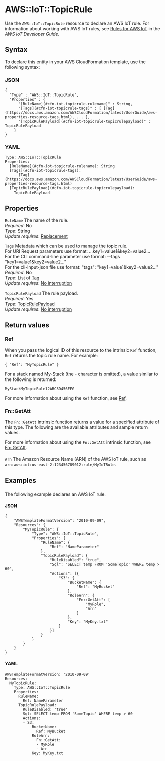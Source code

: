 # AWS::IoT::TopicRule<a name="aws-resource-iot-topicrule"></a>

Use the `AWS::IoT::TopicRule` resource to declare an AWS IoT rule\. For information about working with AWS IoT rules, see [Rules for AWS IoT](https://docs.aws.amazon.com/iot/latest/developerguide/iot-rules.html) in the _AWS IoT Developer Guide_\.

## Syntax<a name="aws-resource-iot-topicrule-syntax"></a>

To declare this entity in your AWS CloudFormation template, use the following syntax:

### JSON<a name="aws-resource-iot-topicrule-syntax.json"></a>

```
{
  "Type" : "AWS::IoT::TopicRule",
  "Properties" : {
      "[RuleName](#cfn-iot-topicrule-rulename)" : String,
      "[Tags](#cfn-iot-topicrule-tags)" : [ [Tag](https://docs.aws.amazon.com/AWSCloudFormation/latest/UserGuide/aws-properties-resource-tags.html), ... ],
      "[TopicRulePayload](#cfn-iot-topicrule-topicrulepayload)" : TopicRulePayload
    }
}
```

### YAML<a name="aws-resource-iot-topicrule-syntax.yaml"></a>

```
Type: AWS::IoT::TopicRule
Properties:
  [RuleName](#cfn-iot-topicrule-rulename): String
  [Tags](#cfn-iot-topicrule-tags):
    - [Tag](https://docs.aws.amazon.com/AWSCloudFormation/latest/UserGuide/aws-properties-resource-tags.html)
  [TopicRulePayload](#cfn-iot-topicrule-topicrulepayload):
    TopicRulePayload
```

## Properties<a name="aws-resource-iot-topicrule-properties"></a>

`RuleName` <a name="cfn-iot-topicrule-rulename"></a>
The name of the rule\.  
_Required_: No  
_Type_: String  
_Update requires_: [Replacement](https://docs.aws.amazon.com/AWSCloudFormation/latest/UserGuide/using-cfn-updating-stacks-update-behaviors.html#update-replacement)

`Tags` <a name="cfn-iot-topicrule-tags"></a>
Metadata which can be used to manage the topic rule\.  
For URI Request parameters use format: \.\.\.key1=value1&key2=value2\.\.\.  
For the CLI command\-line parameter use format: \-\-tags "key1=value1&key2=value2\.\.\."  
For the cli\-input\-json file use format: "tags": "key1=value1&key2=value2\.\.\."
_Required_: No  
_Type_: List of [Tag](https://docs.aws.amazon.com/AWSCloudFormation/latest/UserGuide/aws-properties-resource-tags.html)  
_Update requires_: [No interruption](https://docs.aws.amazon.com/AWSCloudFormation/latest/UserGuide/using-cfn-updating-stacks-update-behaviors.html#update-no-interrupt)

`TopicRulePayload` <a name="cfn-iot-topicrule-topicrulepayload"></a>
The rule payload\.  
_Required_: Yes  
_Type_: [TopicRulePayload](aws-properties-iot-topicrule-topicrulepayload.md)  
_Update requires_: [No interruption](https://docs.aws.amazon.com/AWSCloudFormation/latest/UserGuide/using-cfn-updating-stacks-update-behaviors.html#update-no-interrupt)

## Return values<a name="aws-resource-iot-topicrule-return-values"></a>

### Ref<a name="aws-resource-iot-topicrule-return-values-ref"></a>

When you pass the logical ID of this resource to the intrinsic `Ref` function, `Ref` returns the topic rule name\. For example:

`{ "Ref": "MyTopicRule" }`

For a stack named My\-Stack \(the \- character is omitted\), a value similar to the following is returned:

`MyStackMyTopicRule12ABC3D456EFG`

For more information about using the `Ref` function, see [Ref](https://docs.aws.amazon.com/AWSCloudFormation/latest/UserGuide/intrinsic-function-reference-ref.html)\.

### Fn::GetAtt<a name="aws-resource-iot-topicrule-return-values-fn--getatt"></a>

The `Fn::GetAtt` intrinsic function returns a value for a specified attribute of this type\. The following are the available attributes and sample return values\.

For more information about using the `Fn::GetAtt` intrinsic function, see [Fn::GetAtt](https://docs.aws.amazon.com/AWSCloudFormation/latest/UserGuide/intrinsic-function-reference-getatt.html)\.

#### <a name="aws-resource-iot-topicrule-return-values-fn--getatt-fn--getatt"></a>

`Arn` <a name="Arn-fn::getatt"></a>
The Amazon Resource Name \(ARN\) of the AWS IoT rule, such as `arn:aws:iot:us-east-2:123456789012:rule/MyIoTRule`\.

## Examples<a name="aws-resource-iot-topicrule--examples"></a>

### <a name="aws-resource-iot-topicrule--examples--"></a>

The following example declares an AWS IoT rule\.

#### JSON<a name="aws-resource-iot-topicrule--examples----json"></a>

```
{
	"AWSTemplateFormatVersion": "2010-09-09",
	"Resources": {
		"MyTopicRule": {
			"Type": "AWS::IoT::TopicRule",
			"Properties": {
				"RuleName": {
					"Ref": "NameParameter"
				},
				"TopicRulePayload": {
					"RuleDisabled": "true",
					"Sql": "SELECT temp FROM 'SomeTopic' WHERE temp > 60",
					"Actions": [{
						"S3": {
							"BucketName": {
								"Ref": "MyBucket"
							},
							"RoleArn": {
								"Fn::GetAtt": [
									"MyRole",
									"Arn"
								]
							},
							"Key": "MyKey.txt"
						}
					}]
				}
			}
		}
	}
}
```

#### YAML<a name="aws-resource-iot-topicrule--examples----yaml"></a>

```
AWSTemplateFormatVersion: '2010-09-09'
Resources:
  MyTopicRule:
    Type: AWS::IoT::TopicRule
    Properties:
      RuleName:
        Ref: NameParameter
      TopicRulePayload:
        RuleDisabled: 'true'
        Sql: SELECT temp FROM 'SomeTopic' WHERE temp > 60
        Actions:
        - S3:
            BucketName:
              Ref: MyBucket
            RoleArn:
              Fn::GetAtt:
              - MyRole
              - Arn
            Key: MyKey.txt
```
